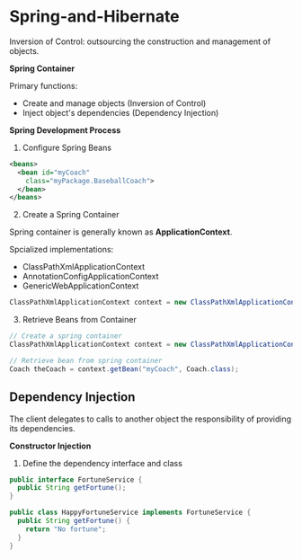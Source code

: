 # Spring-and-Hibernate

Inversion of Control: outsourcing the construction and management of objects.

**Spring Container**

Primary functions:
* Create and manage objects (Inversion of Control)
* Inject object's dependencies (Dependency Injection)

**Spring Development Process**

1. Configure Spring Beans
```xml
<beans>
  <bean id="myCoach"
    class="myPackage.BaseballCoach">
  </bean>
</beans>
```
2. Create a Spring Container

Spring container is generally known as **ApplicationContext**.

Spcialized implementations:
* ClassPathXmlApplicationContext
* AnnotationConfigApplicationContext
* GenericWebApplicationContext

```java
ClassPathXmlApplicationContext context = new ClassPathXmlApplicationContext("applicationContext.xml");
```
3. Retrieve Beans from Container 
```java
// Create a spring container
ClassPathXmlApplicationContext context = new ClassPathXmlApplicationContext("applicationContext.xml");

// Retrieve bean from spring container
Coach theCoach = context.getBean("myCoach", Coach.class);
```

## Dependency Injection
The client delegates to calls to another object the responsibility of providing its dependencies.
 
**Constructor Injection**
1. Define the dependency interface and class
```java
public interface FortuneService {
  public String getFortune();
}

public class HappyFortuneService implements FortuneService {
  public String getFortune() {
    return "No fortune";
  }
}
```
